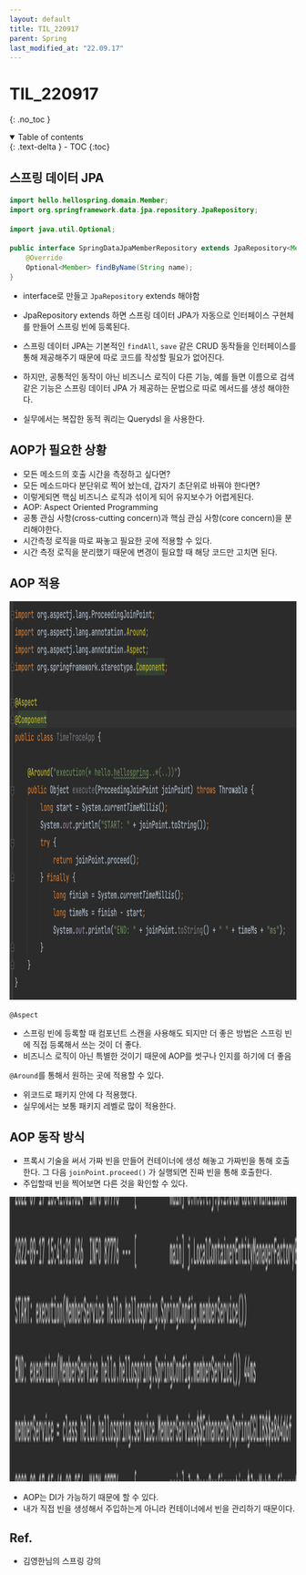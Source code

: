 ```yaml
---
layout: default
title: TIL_220917
parent: Spring
last_modified_at: "22.09.17"
---
```


# TIL_220917
{: .no_toc }

<details open markdown="block">
  <summary>
    Table of contents
  </summary>
  {: .text-delta }
- TOC
{:toc}
</details>

## 스프링 데이터 JPA
```java
import hello.hellospring.domain.Member;
import org.springframework.data.jpa.repository.JpaRepository;

import java.util.Optional;

public interface SpringDataJpaMemberRepository extends JpaRepository<Member, Long>, MemberRepository {
    @Override
    Optional<Member> findByName(String name);
}
```

- interface로 만들고 <code class="language-plaintext highlighter-rouge">JpaRepository</code> extends 해야함
- JpaRepository extends 하면 스프링 데이터 JPA가 자동으로 인터페이스 구현체를 만들어 스프링 빈에 등록된다.

- 스프링 데이터 JPA는 기본적인 
<code class="language-plaintext highlighter-rouge">findAll</code>, <code class="language-plaintext highlighter-rouge">save</code> 같은 CRUD 동작들을 인터페이스를 통해 제공해주기 때문에 따로 코드를 작성할 필요가 없어진다.
- 하지만, 공통적인 동작이 아닌 비즈니스 로직이 다른 기능, 예를 들면 이름으로 검색같은 기능은 스프링 데이터 JPA 가 제공하는 문법으로 따로 메서드를 생성 해야한다.
- 실무에서는 복잡한 동적 쿼리는 Querydsl 을 사용한다.

## AOP가 필요한 상황
- 모든 메소드의 호출 시간을 측정하고 싶다면?
- 모든 메소드마다 분단위로 찍어 놨는데, 갑자기 초단위로 바꿔야 한다면?
- 이렇게되면 핵심 비즈니스 로직과 섞이게 되어 유지보수가 어렵게된다.
- AOP: Aspect Oriented Programming
- <span class="bg-green-100">공통 관심 사항(cross-cutting concern)과 핵심 관심 사항(core concern)을 분리해야한다.</span>
- 시간측정 로직을 따로 짜놓고 필요한 곳에 적용할 수 있다.
- 시간 측정 로직을 분리했기 때문에 변경이 필요할 때 해당 코드만 고치면 된다.

## AOP 적용
<p align="left"><img src="/docs/spring/images/til_220917_1.png" height="700" width="700"></p>

<code class="language-plaintext highlighter-rouge">@Aspect</code>

- 스프링 빈에 등록할 때 컴포넌트 스캔을 사용해도 되지만 더 좋은 방법은 <span class="bg-green-100">스프링 빈에 직접 등록해서 쓰는 것</span>이 더 좋다.
- 비즈니스 로직이 아닌 특별한 것이기 때문에 AOP를 썻구나 인지를 하기에 더 좋음

<code class="language-plaintext highlighter-rouge">@Around</code>를 통해서 원하는 곳에 적용할 수 있다.

- 위코드로 패키지 안에 다 적용했다.
- 실무에서는 보통 패키지 레벨로 많이 적용한다.

## AOP 동작 방식
- 프록시 기술을 써서 가짜 빈을 만들어 컨테이너에 생성 해놓고 가짜빈을 통해 호출한다. 그 다음 <code class="language-plaintext highlighter-rouge">joinPoint.proceed()</code> 가 실행되면 진짜 빈을 통해 호출한다.
- 주입할때 빈을 찍어보면 다른 것을 확인할 수 있다.
<p align="left"><img src="/docs/spring/images/til_220917_2.png" height="500" width="700"></p>

- AOP는 <span class="bg-green-100">DI가 가능하기 때문에</span> 할 수 있다. 
- 내가 직접 빈을 생성해서 주입하는게 아니라 컨테이너에서 빈을 관리하기 때문이다.


## Ref.
- <a>김영한님의 스프링 강의</a>
